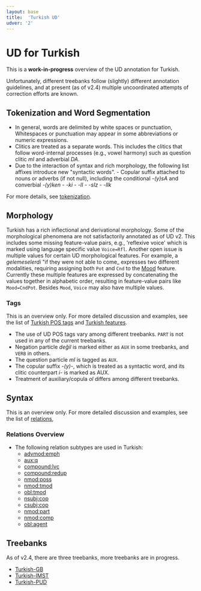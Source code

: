 ```yaml
---
layout: base
title:  'Turkish UD'
udver: '2'
---
```


# UD for Turkish 

This is a **work-in-progress** overview of the UD annotation for Turkish.

Unfortunately, different treebanks follow (slightly) different
annotation guidelines,
and at present (as of v2.4) multiple uncoordinated attempts of
correction efforts are known.


## Tokenization and Word Segmentation

* In general, words are delimited by white spaces or punctuation,
    Whitespaces or punctuation may appear in some abbreviations
    or numeric expressions.
* Clitics are treated as a separate words. This includes 
    the clitics that follow word-internal processes (e.g., vowel
    harmony) such as question clitic  _mI_ and  adverbial _DA_.
* Due to the interaction of syntax and rich morphology,
    the following list  affixes introduce new "syntactic words".
        - Copular suffix attached to nouns or adverbs (if not null),
            including the conditional _-(y)sA_ and converbial _-(y)ken_
        - _-ki_
        - _-lI_
        - _-sIz_
        - _-lIk_

For more details, see [tokenization](tokenization.html).

## Morphology

Turkish has a rich inflectional and derivational morphology.
Some of the morphological phenomena are not satisfactorily annotated as of UD v2.
This includes some missing feature-value pairs,
e.g., 'reflexive voice' which is marked using language specific value ``Voice=Rfl``.
Another open issue is multiple values for certain UD morphological features.
For example, a _gelemeselerdi_ "if they were not able to come_ expresses
two different modalities, requiring assigning both ``Pot`` and ``Cnd``
to the [Mood](feat/mood) feature.
Currently these multiple features are expressed
by concatenating the values together in alphabetic order,
resulting in feature-value pairs like ``Mood=CndPot``.
Besides ``Mood``, ``Voice`` may also have multiple values.

### Tags

This is an overview only. For more detailed discussion and examples,
see the list of [Turkish POS tags](pos/index.html)
and [Turkish features](feat/index.html).

* The use of UD POS tags vary among different treebanks. ``PART`` is
    not used in any of the current treebanks.
* Negation particle _değil_ is marked either as ``AUX`` in some treebanks, and ``VERB`` in others.
* The question particle _mI_ is tagged as ``AUX``.
* The copular suffix -_(y)_-, which is treated as a syntactic word, and its clitic counterpart _i-_ is marked as AUX.
* Treatment of auxiliary/copula _ol_ differs among different treebanks.

## Syntax

This is an overview only. For more detailed discussion and examples,
see the list of [relations](dep/index.html),


### Relations Overview

* The following relation subtypes are used in Turkish:
   * [advmod:emph]()
   * [aux:q]()
   * [compound:lvc]()
   * [compound:redup]()
   * [nmod:poss]()
   * [nmod:tmod]()
   * [obl:tmod]()
   * [nsubj:cop]()
   * [csubj:cop]()
   * [nmod:part]()
   * [nmod:comp]()
   * [obl:agent]()

## Treebanks

As of v2.4, there are three treebanks, more treebanks are in progress.

  * [Turkish-GB](http://coltekin.github.io/gk-treebank/)
  * [Turkish-IMST](../treebanks/cs/index.html)
  * [Turkish-PUD](../treebanks/cs_pud/index.html)
